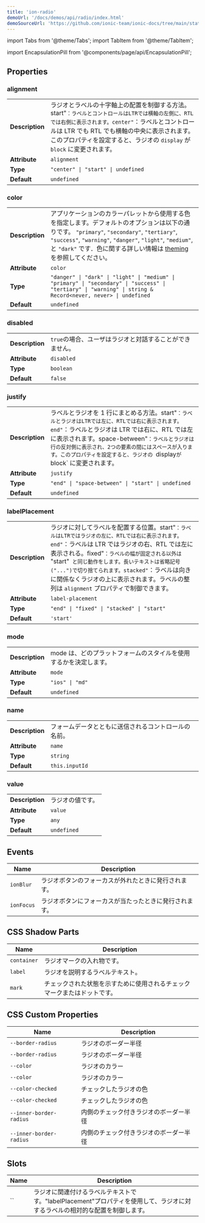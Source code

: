 ```yaml
---
title: 'ion-radio'
demoUrl: '/docs/demos/api/radio/index.html'
demoSourceUrl: 'https://github.com/ionic-team/ionic-docs/tree/main/static/demos/api/radio/index.html'
---
```


import Tabs from '@theme/Tabs';
import TabItem from '@theme/TabItem';

<head>
  <title>ion-radio Component: Radio Property for iOS and Android</title>
  <meta
    name="description"
    content="Radio components should be used inside of ion-radio-groups on iOS and Android devices. Read to learn more about radio property usage and installation."
  />
</head>

import EncapsulationPill from '@components/page/api/EncapsulationPill';

<EncapsulationPill type="shadow" />

## Properties

### alignment

|                 |                                                                                                                                                                                                                                                                                     |
| --------------- | ----------------------------------------------------------------------------------------------------------------------------------------------------------------------------------------------------------------------------------------------------------------------------------- |
| **Description** | ラジオとラベルの十字軸上の配置を制御する方法。start"`：ラベルとコントロールはLTRでは横軸の左側に、RTLでは右側に表示されます。center"`：ラベルとコントロールは LTR でも RTL でも横軸の中央に表示されます。このプロパティを設定すると、ラジオの `display` が `block` に変更されます。 |
| **Attribute**   | `alignment`                                                                                                                                                                                                                                                                         |
| **Type**        | `"center" \| "start" \| undefined`                                                                                                                                                                                                                                                  |
| **Default**     | `undefined`                                                                                                                                                                                                                                                                         |

### color

|                 |                                                                                                                                                                                                                                                                                                           |
| --------------- | --------------------------------------------------------------------------------------------------------------------------------------------------------------------------------------------------------------------------------------------------------------------------------------------------------- |
| **Description** | アプリケーションのカラーパレットから使用する色を指定します。デフォルトのオプションは以下の通りです。 `"primary"`, `"secondary"`, `"tertiary"`, `"success"`, `"warning"`, `"danger"`, `"light"`, `"medium"`, と `"dark"` です．色に関する詳しい情報は [theming](/docs/theming/basics) を参照してください。 |
| **Attribute**   | `color`                                                                                                                                                                                                                                                                                                   |
| **Type**        | `"danger" \| "dark" \| "light" \| "medium" \| "primary" \| "secondary" \| "success" \| "tertiary" \| "warning" \| string & Record<never, never> \| undefined`                                                                                                                                             |
| **Default**     | `undefined`                                                                                                                                                                                                                                                                                               |

### disabled

|                 |                                                          |
| --------------- | -------------------------------------------------------- |
| **Description** | `true`の場合、ユーザはラジオと対話することができません。 |
| **Attribute**   | `disabled`                                               |
| **Type**        | `boolean`                                                |
| **Default**     | `false`                                                  |

### justify

|                 |                                                                                                                                                                                                                                                                                                                                          |
| --------------- | ---------------------------------------------------------------------------------------------------------------------------------------------------------------------------------------------------------------------------------------------------------------------------------------------------------------------------------------- |
| **Description** | ラベルとラジオを 1 行にまとめる方法。start"`：ラベルとラジオはLTRでは左に、RTLでは右に表示されます。end"`：ラベルとラジオは LTR では右に、RTL では左に表示されます。space-between"`：ラベルとラジオは行の反対側に表示され、2つの要素の間にはスペースが入ります。このプロパティを設定すると、ラジオの `display`が`block` に変更されます。 |
| **Attribute**   | `justify`                                                                                                                                                                                                                                                                                                                                |
| **Type**        | `"end" \| "space-between" \| "start" \| undefined`                                                                                                                                                                                                                                                                                       |
| **Default**     | `undefined`                                                                                                                                                                                                                                                                                                                              |

### labelPlacement

|                 |                                                                                                                                                                                                                                                                                                                                                                                                      |
| --------------- | ---------------------------------------------------------------------------------------------------------------------------------------------------------------------------------------------------------------------------------------------------------------------------------------------------------------------------------------------------------------------------------------------------- |
| **Description** | ラジオに対してラベルを配置する位置。start"`：ラベルはLTRではラジオの左に、RTLでは右に表示されます。end"`：ラベルは LTR ではラジオの右、RTL では左に表示される。fixed"`：ラベルの幅が固定される以外は `"start"` と同じ動作をします。長いテキストは省略記号("...")で切り捨てられます。stacked"`：ラベルは向きに関係なくラジオの上に表示されます。ラベルの整列は `alignment` プロパティで制御できます。 |
| **Attribute**   | `label-placement`                                                                                                                                                                                                                                                                                                                                                                                    |
| **Type**        | `"end" \| "fixed" \| "stacked" \| "start"`                                                                                                                                                                                                                                                                                                                                                           |
| **Default**     | `'start'`                                                                                                                                                                                                                                                                                                                                                                                            |

### mode

|                 |                                                                   |
| --------------- | ----------------------------------------------------------------- |
| **Description** | mode は、どのプラットフォームのスタイルを使用するかを決定します。 |
| **Attribute**   | `mode`                                                            |
| **Type**        | `"ios" \| "md"`                                                   |
| **Default**     | `undefined`                                                       |

### name

|                 |                                                      |
| --------------- | ---------------------------------------------------- |
| **Description** | フォームデータとともに送信されるコントロールの名前。 |
| **Attribute**   | `name`                                               |
| **Type**        | `string`                                             |
| **Default**     | `this.inputId`                                       |

### value

|                 |                  |
| --------------- | ---------------- |
| **Description** | ラジオの値です。 |
| **Attribute**   | `value`          |
| **Type**        | `any`            |
| **Default**     | `undefined`      |

## Events

| Name       | Description                                            |
| ---------- | ------------------------------------------------------ |
| `ionBlur`  | ラジオボタンのフォーカスが外れたときに発行されます。   |
| `ionFocus` | ラジオボタンにフォーカスが当たったときに発行されます。 |

## CSS Shadow Parts

| Name        | Description                                                              |
| ----------- | ------------------------------------------------------------------------ |
| `container` | ラジオマークの入れ物です。                                               |
| `label`     | ラジオを説明するラベルテキスト。                                         |
| `mark`      | チェックされた状態を示すために使用されるチェックマークまたはドットです。 |

## CSS Custom Properties

| Name                    | Description                            |
| ----------------------- | -------------------------------------- |
| `--border-radius`       | ラジオのボーダー半径                   |
| `--border-radius`       | ラジオのボーダー半径                   |
| `--color`               | ラジオのカラー                         |
| `--color`               | ラジオのカラー                         |
| `--color-checked`       | チェックしたラジオの色                 |
| `--color-checked`       | チェックしたラジオの色                 |
| `--inner-border-radius` | 内側のチェック付きラジオのボーダー半径 |
| `--inner-border-radius` | 内側のチェック付きラジオのボーダー半径 |

## Slots

| Name | Description                                                                                                                  |
| ---- | ---------------------------------------------------------------------------------------------------------------------------- |
| ``   | ラジオに関連付けるラベルテキストです。"labelPlacement"プロパティを使用して、ラジオに対するラベルの相対的な配置を制御します。 |
